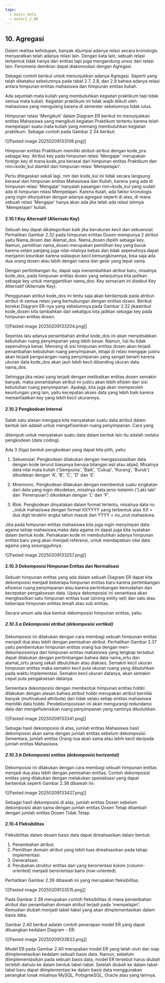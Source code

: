 ```yaml
---
tags:
  - basis_data
  - materi_2_BD
---
```

## 10. Agregasi

Dalam realitas kehidupan, banyak dijumpai adanya relasi secara kronologis menyaratkan telah adanya relasi lain. Dengan kata lain, sebuah relasi terbentuk tidak hanya dari entitas tapi juga mengandung unsur dari relasi lain. Fenomena demikian dapat diakomodasi dengan Agregasi.

Sebagai contoh berikut untuk menunjukkan adanya Agregasi. Seperti yang telah diketahui sebelumnya pada tabel 2.7, 2.8, dan 2.9 bahwa adanya relasi antara himpunan entitas mahasiswa dan himpunan entitas kuliah. 

Ada sejumlah mata kuliah yang membutuhkan kegiatan praktikum tapi tidak semua mata kuliah. Kegiatan praktikum ini tidak wajib diikuti oleh mahasiswa yang mengulang karena di semester sebelumnya tidak lulus.

Himpunan relasi 'Mengikuti' dalam Diagram ER berikut ini menunjukkan entitas Mahasiswa yang mengikuti kegiatan Praktikum tertentu karena telah mempelajari suatu mata kuliah yang memang membutuhkan kegiatan praktikum. Sebagai contoh pada Gambar 2.34 berikut:

![[Pasted image 20250209133108.png]]

Himpunan entitas Praktikum memiliki atribut-atribut dengan kode_pra sebagai key. Atribut key pada himpunan relasi 'Mengajar' merupakan foreign key di mana kode_pra berasal dari himpunan entitas Praktikum dan nim+kode_kul diambil dari himpunan relasi 'Mempelajari'. 

Perlu ditegaskan sekali lagi, nim dan kode_kul ini tidak secara langsung berasal dari himpunan entitas Mahasiswa dan Kuliah, karena yang ada di himpunan relasi 'Mengajar' hanyalah pasangan nim+kode_kul yang sudah ada di himpunan relasi Mempelajari. Karena itulah, ada faktor kronologis yang ingin ditunjukkan dengan adanya agregasi seperti di atas, di mana sebuah relasi 'Mengajar' hanya akan ada jika telah ada relasi lainnya 'Mempelajari' kuliah.

#### 2.10.1 Key Alternatif (Alternate Key)

Sebuah key dapat dikategorikan baik jika berukuran kecil dan sekuensial. Perhatikan Gambar 2.32 pada himpunan entitas Dosen mempunya 2 atribut yaitu Nama_dosen dan Alamat_dos. Nama_dosen dipilih sebagai key. Namun, pemilihan nama_dosen merupakan pemilihan key yang buruk karena selain panjang juga nilai-nilainya bebas dan tidak sepenuhnya dapat menjamin keunikan karena walaupun kecil kemungkinannya, bisa saja ada dua orang dosen atau lebih dengan nama dan gelar yang tepat sama.

Dengan pertimbangan itu, dapat saja menambahkan atribut baru, misalnya kode_dos, pada himpunan entitas dosen yang selanjutnya kita jadikan sebagai key untuk menggantikan nama_dos. Key semacam ini disebut Key Alternatif (Alternate Key).

Penggunaan atribut kode_dos ini tentu saja akan berdampak pada atribut-atribut di semua relasi yang berhubungan dengan entitas dosen. Berikut koreksi Diagram ER-nya yang sebelumnya pada Gambar 2.32 jikaatribut kode_dosen kita tambahkan dan sekaligus kita jadikan sebagai key pada himpunan entitas dosen.

![[Pasted image 20250209133204.png]]

Sepintas lalu adanya penambahan atribut kode_dos ini akan menyebabkan kebutuhan ruang penyimpanan yang lebih besar. Namun, hal itu tidak sepenuhnya benar. Memang di sisi himpunan entitas dosen akan terjadi penambahan kebutuhan ruang penyimpanan, tetapi di relasi mengajar justru akan terjadi pengurangan ruang penyimpanan yang sangat berarti karena ukuran data kode_dos akan jauh lebih kecil dibanding ukuran data nama_dos.

Sehingga jika relasi yang terjadi dengan melibatkan entitas dosen semakin banyak, maka penambahan atribut ini justru akan lebih efisien dari sisi kebutuhan ruang penyimpanan. Apalagi, kita juga akan memperoleh keuntungan yang lain, yaitu kecepatan akses data yang lebih baik karena memanfaatkan key yang lebih kecil ukurannya.


#### 2.10.2 Pengkodean Internal

Salah satu alasan mengapa kita menyatakan suatu data atribut dalam bentuk lain adalah untuk mengefisienkan ruang penyimpanan. Cara yang

ditempuh untuk menyatakan suatu data dalam bentuk lain itu adalah melalui pengkodean (data coding).

Ada 3 (tiga) bentuk pengkodean yang dapat kita pilih, yaitu:

1. ﻿﻿﻿Sekuensial. Pengkodean dilakukan dengan mengasosiasikan data dengan kode terurut biasanya berupa bilangan asli atau abjad, Misalnya data nilai mata kuliah ('Sempuma', 'Baik', 'Cukup', 'Kurang', 'Buruk') dikodekan dengan 'A', 'B', 'C', 'D' dan 'E'.

2. ﻿﻿﻿Mnemonic. Pengkodean dilakukan dengan membentuk suatu singkatan dari data yang ingin dikodekan, misalnya data jenis-kelamin ('Laki-laki' dan 'Perempuan') dikodekan dengan 'L' dan 'P'.

3. Blok. Pengkodean dinyatakan dalam format tertentu, misalnya data no _induk mahasiswa dengan format XXYYYY yang terbentuk atas XX = dua digit terakhir angka tahun masuk dan YYYY = no_urut mahasiswa.


Jika pada himpunan entitas mahasiswa kita juga ingin menyimpan data agama setiap mahasiswa,maka data agama ini dapat juga kita nyatakan dalam bentuk kode. Pemakaian kode ini membutuhkan adanya himpunan entitas baru yang akan menjadi referensi, untuk mendapatkan nilai data agama yang sesungguhnya.

![[Pasted image 20250209133257.png]]

#### 2.10.3 Dekomposisi Himpunan Entitas dan Normalisasi

Sebuah himpunan entitas yang ada dalam sebuah Diagram ER dapat kita dekomposisi menjadi beberapa himpunan entitas baru karena pertimbangan efisiensi ruang penyimpanan atau karena pertimbangan kemudahan dan kecepatan pengaksesan data. Upaya dekomposisi ini senantiasa akan menghasilkan satu himpunan entitas kuat (strong entity set) dan satu atau beberapa himpunan entitas lemah atau sub entitas.

Secara umum ada dua bentuk dekomposisi himpunan entitas, yaitu:

##### 2.10.3.a Dekomposisi atribut (dekomposisi vertikal)

Dekomposisi ini dilakukan dengan cara membagi sebuah himpunan entitas menjadi dua atau lebih dengan pemisahan atribut. Perhatikan Gambar 2.37 yaitu pembentukan himpunan entitas orang tua dengan men-dekomposisinya dari himpunan entitas mahasiswa yang lengkap tersebut dapat dilakukan dengan pertimbangan bahwa data nama_ortu dan alamat_ortu jarang sekali dibutuhkan atau diakses. Semakin kecil ukuran himpunan entitas maka semakin kecil pula ukuran ruang yang dibutuhkan pada waktu implementasi. Semakin kecil ukuran datanya, akan semakin cepat pula pengaksesan datanya.

Sementara dekomposisi dengan membentuk himpunan entitas hobbi dilakukan dengan alasan bahwa atribut hobbi merupakan atribut bernilai banyak (multivalued attribute) dan tidak selalu setiap entitas mahasiswa memiliki data hobbi. Pendekomposisian ini akan mengurangi redundansi data dan mengefisiensikan ruang penyimpanan yang nantinya dibutuhkan.

![[Pasted image 20250209133341.png]]

Sebagai hasil dekomposisi di atas, jumlah entitas Mahasiswa hasil dekomposisi akan sama dengan jumlah entitas sebelum dekomposisi. Sementara, jumlah entitas Orang-tua akan sama atau lebih kecil daripada jumlah entitas Mahasiswa.

##### 2.10.3.b Dekomposisi entitas (dekomposisi horizontal)

Dekomposisi ini dilakukan dengan cara membagi sebuah himpunan entitas menjadi dua atau lebih dengan pemisahan entitas. Contoh dekomposisi entitas yang dilakukan dengan melakukan spesialisasi yang dapat berbentuk seperti Gambar 2.38 dibawah ini:

![[Pasted image 20250209133427.png]]

Sebagai hasil dekomposisi di atas, jumlah entitas Dosen sebelum dekomposisi akan sama dengan jumlah entitas Dosen Tetap ditambah dengan jumlah entitas Dosen Tidak Tetap.


#### 2.10.4 Fleksibilitas

Fleksibilitas dalam desain basis data dapat direalisasikan dalam bentuk:

1. ﻿﻿﻿Penambahan atribut.
2. ﻿﻿﻿Pemilihan domain atribut yang lebih luas direalisasikan pada tahap implementasi.
3. ﻿﻿﻿Generalisasi.
4. ﻿﻿﻿Perubahan struktur entitas dari yang berorientasi kolom (column-oriented) menjadi berorientasi baris (row-oriented).

Perhatikan Gambar 2.39 dibawah ini yang merupakan fleksibilitas.

![[Pasted image 20250209133515.png]]

Pada Gambar 2.39 merupakan contoh fleksibilitas di mana penambahan atribut dan penambahan domain atribut terjadi pada 'mempelajari'. Kemudian diubah menjadi tabel-tabel yang akan dimplementasikan dalam basis data.

Gambar 2.40 berikut adalah contoh penerapan model ER yang dapat dituangkan kedalam Diagram - ER:

![[Pasted image 20250209133833.png]]


Model ER pada Gambar 2.40 merupakan model ER yang telah utuh dan siap diimplemetasikan kedalam sebuah basis data. Namun, sebelum diimplementasikan pada sebuah basis data, model ER tersebut harus diubah terlebih dahulu ke dalam bentuk tabel-tabel. Setelah diubah ke dalam tabel-tabel baru dapat diimplementasi ke dalam basis data menggunakan perangkat lunak misalnya MySQL, PotsgreeSQL, Oracle atau yang lainnya.



